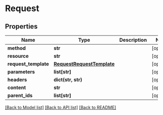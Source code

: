 # Request

## Properties
Name | Type | Description | Notes
------------ | ------------- | ------------- | -------------
**method** | **str** |  | [optional] 
**resource** | **str** |  | [optional] 
**request_template** | [**RequestRequestTemplate**](RequestRequestTemplate.md) |  | [optional] 
**parameters** | **list[str]** |  | [optional] 
**headers** | **dict(str, str)** |  | [optional] 
**content** | **str** |  | [optional] 
**parent_ids** | **list[str]** |  | [optional] 

[[Back to Model list]](../README.md#documentation-for-models) [[Back to API list]](../README.md#documentation-for-api-endpoints) [[Back to README]](../README.md)


